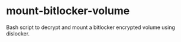 # mount-bitlocker-volume
 Bash script to decrypt and mount a bitlocker encrypted volume using dislocker.
